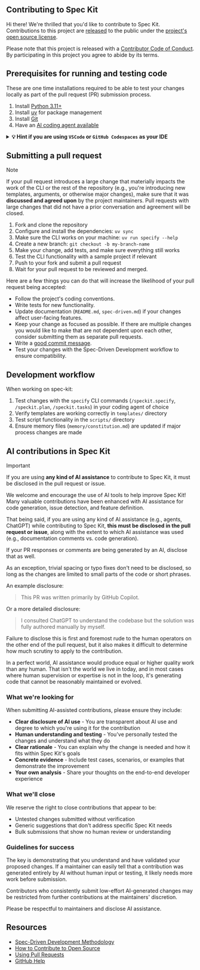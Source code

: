## Contributing to Spec Kit

Hi there! We're thrilled that you'd like to contribute to Spec Kit. Contributions to this project are [released](https://help.github.com/articles/github-terms-of-service/#6-contributions-under-repository-license) to the public under the [project's open source license](LICENSE).

Please note that this project is released with a [Contributor Code of Conduct](CODE_OF_CONDUCT.md). By participating in this project you agree to abide by its terms.

## Prerequisites for running and testing code

These are one time installations required to be able to test your changes locally as part of the pull request (PR) submission process.

1. Install [Python 3.11+](https://www.python.org/downloads/)
1. Install [uv](https://docs.astral.sh/uv/) for package management
1. Install [Git](https://git-scm.com/downloads)
1. Have an [AI coding agent available](README.md#-supported-ai-agents)

<details>
<summary><b>💡 Hint if you are using <code>VSCode</code> or <code>GitHub Codespaces</code> as your IDE</b></summary>

<br>

Provided you have [Docker](https://docker.com) installed on your machine, you can leverage [Dev Containers](https://containers.dev) through this [VSCode extension](https://marketplace.visualstudio.com/items?itemName=ms-vscode-remote.remote-containers), to easily set up your development environment, with aforementioned tools already installed and configured, thanks to the `.devcontainer/devcontainer.json` file (located at the root of the project).

To do so, simply:

- Checkout the repo
- Open it with VSCode
- Open the [Command Palette](https://code.visualstudio.com/docs/getstarted/userinterface#_command-palette) and select "Dev Containers: Open Folder in Container..."

On [GitHub Codespaces](https://github.com/features/codespaces) it's even simpler, as it leverages the `.devcontainer/devcontainer.json` automatically upon opening the codespace.

</details>

## Submitting a pull request

>[!NOTE]
>If your pull request introduces a large change that materially impacts the work of the CLI or the rest of the repository (e.g., you're introducing new templates, arguments, or otherwise major changes), make sure that it was **discussed and agreed upon** by the project maintainers. Pull requests with large changes that did not have a prior conversation and agreement will be closed.

1. Fork and clone the repository
1. Configure and install the dependencies: `uv sync`
1. Make sure the CLI works on your machine: `uv run specify --help`
1. Create a new branch: `git checkout -b my-branch-name`
1. Make your change, add tests, and make sure everything still works
1. Test the CLI functionality with a sample project if relevant
1. Push to your fork and submit a pull request
1. Wait for your pull request to be reviewed and merged.

Here are a few things you can do that will increase the likelihood of your pull request being accepted:

- Follow the project's coding conventions.
- Write tests for new functionality.
- Update documentation (`README.md`, `spec-driven.md`) if your changes affect user-facing features.
- Keep your change as focused as possible. If there are multiple changes you would like to make that are not dependent upon each other, consider submitting them as separate pull requests.
- Write a [good commit message](http://tbaggery.com/2008/04/19/a-note-about-git-commit-messages.html).
- Test your changes with the Spec-Driven Development workflow to ensure compatibility.

## Development workflow

When working on spec-kit:

1. Test changes with the `specify` CLI commands (`/speckit.specify`, `/speckit.plan`, `/speckit.tasks`) in your coding agent of choice
2. Verify templates are working correctly in `templates/` directory
3. Test script functionality in the `scripts/` directory
4. Ensure memory files (`memory/constitution.md`) are updated if major process changes are made

## AI contributions in Spec Kit

> [!IMPORTANT]
>
> If you are using **any kind of AI assistance** to contribute to Spec Kit,
> it must be disclosed in the pull request or issue.

We welcome and encourage the use of AI tools to help improve Spec Kit! Many valuable contributions have been enhanced with AI assistance for code generation, issue detection, and feature definition.

That being said, if you are using any kind of AI assistance (e.g., agents, ChatGPT) while contributing to Spec Kit,
**this must be disclosed in the pull request or issue**, along with the extent to which AI assistance was used (e.g., documentation comments vs. code generation).

If your PR responses or comments are being generated by an AI, disclose that as well.

As an exception, trivial spacing or typo fixes don't need to be disclosed, so long as the changes are limited to small parts of the code or short phrases.

An example disclosure:

> This PR was written primarily by GitHub Copilot.

Or a more detailed disclosure:

> I consulted ChatGPT to understand the codebase but the solution
> was fully authored manually by myself.

Failure to disclose this is first and foremost rude to the human operators on the other end of the pull request, but it also makes it difficult to
determine how much scrutiny to apply to the contribution.

In a perfect world, AI assistance would produce equal or higher quality work than any human. That isn't the world we live in today, and in most cases
where human supervision or expertise is not in the loop, it's generating code that cannot be reasonably maintained or evolved.

### What we're looking for

When submitting AI-assisted contributions, please ensure they include:

- **Clear disclosure of AI use** - You are transparent about AI use and degree to which you're using it for the contribution
- **Human understanding and testing** - You've personally tested the changes and understand what they do
- **Clear rationale** - You can explain why the change is needed and how it fits within Spec Kit's goals  
- **Concrete evidence** - Include test cases, scenarios, or examples that demonstrate the improvement
- **Your own analysis** - Share your thoughts on the end-to-end developer experience

### What we'll close

We reserve the right to close contributions that appear to be:

- Untested changes submitted without verification
- Generic suggestions that don't address specific Spec Kit needs
- Bulk submissions that show no human review or understanding

### Guidelines for success

The key is demonstrating that you understand and have validated your proposed changes. If a maintainer can easily tell that a contribution was generated entirely by AI without human input or testing, it likely needs more work before submission.

Contributors who consistently submit low-effort AI-generated changes may be restricted from further contributions at the maintainers' discretion.

Please be respectful to maintainers and disclose AI assistance.

## Resources

- [Spec-Driven Development Methodology](./spec-driven.md)
- [How to Contribute to Open Source](https://opensource.guide/how-to-contribute/)
- [Using Pull Requests](https://help.github.com/articles/about-pull-requests/)
- [GitHub Help](https://help.github.com)

